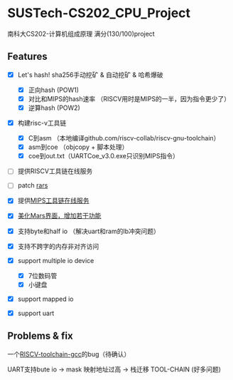 # SUSTech-CS202_CPU_Project
南科大CS202-计算机组成原理 满分(130/100)project
## Features

- [x] Let's hash! sha256手动挖矿 & 自动挖矿 & 哈希爆破
  + [x] 正向hash (POW1)
  + [x] 对比和MIPS的hash速率 （RISCV用时是MIPS的一半，因为指令更少了）
  + [x] 逆算hash (POW2)  
- [x] 构建risc-v工具链
  + [x] C到asm （本地编译github.com/riscv-collab/riscv-gnu-toolchain）
  + [x] asm到coe （objcopy + 脚本处理）
  + [x] coe到out.txt（UARTCoe_v3.0.exe只识别MIPS指令）
- [ ] 提供RISCV工具链在线服务
- [ ] patch [rars](https://github.com/Trust04zh/rars)
- [x] 提供[MIPS工具链在线服务](http://106.52.237.196/ctf_0o7s/cm.php)
- [x] [美化Mars界面，增加若干功能](https://github.com/Trust04zh/mars-enhanced)

- [x] 支持byte和half io （解决uart和ram的lb冲突问题）
- [x] 支持不跨字的内存非对齐访问
- [x] support multiple io device
  + [x] 7位数码管
  + [x] 小键盘
- [x] support mapped io
- [x] support uart

## Problems & fix

一个[RISCV-toolchain-gcc](https://github.com/riscv-collab/riscv-gnu-toolchain)的bug（待确认）

UART支持bute io -> mask
映射地址过高 -> 栈迁移
TOOL-CHAIN (好多问题)
